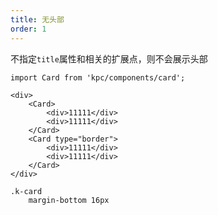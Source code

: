 ```yaml
---
title: 无头部
order: 1
---
```


不指定`title`属性和相关的扩展点，则不会展示头部

```vdt
import Card from 'kpc/components/card';

<div>
    <Card>
        <div>11111</div>
        <div>11111</div>
    </Card>
    <Card type="border">
        <div>11111</div>
        <div>11111</div>
    </Card>
</div>
```

```styl
.k-card
    margin-bottom 16px
```
